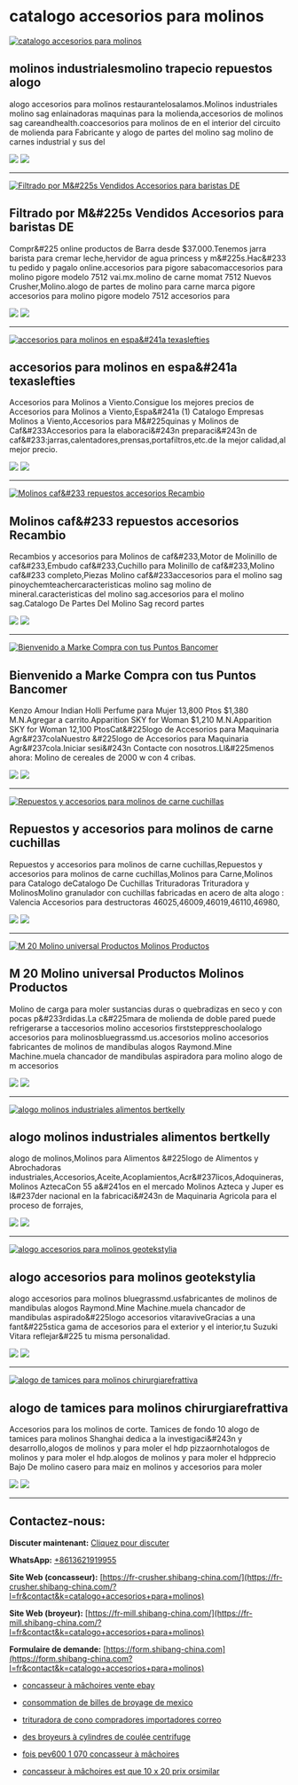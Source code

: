 # catalogo accesorios para molinos

<a href="https://swt.shibang-china.com/?l=fr&img&k=catalogo+accesorios+para+molinos" target="_blank">![catalogo accesorios para molinos](http://static.shibang-china.com/all-800x300/402.jpg)</a>

## molinos industrialesmolino trapecio repuestos alogo
alogo accesorios para molinos restaurantelosalamos.Molinos industriales molino sag enlainadoras maquinas para la molienda,accesorios de molinos sag careandhealth.coaccesorios para molinos de en el interior del circuito de molienda para Fabricante y alogo de partes del molino sag molino de carnes industrial y sus del


<a href="https://whatsapp.shibangsoft.com/WhatsApp.php" target="_blank" title="WhatsApp">![](http://static.shibang-china.com/icon/whatsapp.png)</a> <a href="https://swt.shibang-china.com/?l=fr&icon&k=catalogo+accesorios+para+molinos" target="_blank">![](http://static.shibang-china.com/icon/chat-fr.png)</a>

---

<a href="https://swt.shibang-china.com/?l=fr&img&k=catalogo+accesorios+para+molinos" target="_blank">![Filtrado por M&#225s Vendidos Accesorios para baristas DE](http://static.shibang-china.com/all-800x300/1448.jpg)</a>

## Filtrado por M&#225s Vendidos Accesorios para baristas DE
Compr&#225 online productos de Barra desde $37.000.Tenemos jarra barista para cremar leche,hervidor de agua princess y m&#225s.Hac&#233 tu pedido y pagalo online.accesorios para pigore sabacomaccesorios para molino pigore modelo 7512 vai.mx.molino de carne momat 7512 Nuevos Crusher,Molino.alogo de partes de molino para carne marca pigore accesorios para molino pigore modelo 7512 accesorios para


<a href="https://whatsapp.shibangsoft.com/WhatsApp.php" target="_blank" title="WhatsApp">![](http://static.shibang-china.com/icon/whatsapp.png)</a> <a href="https://swt.shibang-china.com/?l=fr&icon&k=catalogo+accesorios+para+molinos" target="_blank">![](http://static.shibang-china.com/icon/chat-fr.png)</a>

---

<a href="https://swt.shibang-china.com/?l=fr&img&k=catalogo+accesorios+para+molinos" target="_blank">![accesorios para molinos en espa&#241a texaslefties](http://static.shibang-china.com/all-800x300/785.jpg)</a>

## accesorios para molinos en espa&#241a texaslefties
Accesorios para Molinos a Viento.Consigue los mejores precios de Accesorios para Molinos a Viento,Espa&#241a (1) Catalogo Empresas Molinos a Viento,Accesorios para M&#225quinas y Molinos de Caf&#233Accesorios para la elaboraci&#243n preparaci&#243n de caf&#233:jarras,calentadores,prensas,portafiltros,etc.de la mejor calidad,al mejor precio.


<a href="https://whatsapp.shibangsoft.com/WhatsApp.php" target="_blank" title="WhatsApp">![](http://static.shibang-china.com/icon/whatsapp.png)</a> <a href="https://swt.shibang-china.com/?l=fr&icon&k=catalogo+accesorios+para+molinos" target="_blank">![](http://static.shibang-china.com/icon/chat-fr.png)</a>

---

<a href="https://swt.shibang-china.com/?l=fr&img&k=catalogo+accesorios+para+molinos" target="_blank">![Molinos caf&#233 repuestos accesorios Recambio](http://static.shibang-china.com/all-800x300/1352.jpg)</a>

## Molinos caf&#233 repuestos accesorios Recambio
Recambios y accesorios para Molinos de caf&#233,Motor de Molinillo de caf&#233,Embudo caf&#233,Cuchillo para Molinillo de caf&#233,Molino caf&#233 completo,Piezas Molino caf&#233accesorios para el molino sag pinoychemteachercaracteristicas molino sag molino de mineral.caracteristicas del molino sag.accesorios para el molino sag.Catalogo De Partes Del Molino Sag record partes


<a href="https://whatsapp.shibangsoft.com/WhatsApp.php" target="_blank" title="WhatsApp">![](http://static.shibang-china.com/icon/whatsapp.png)</a> <a href="https://swt.shibang-china.com/?l=fr&icon&k=catalogo+accesorios+para+molinos" target="_blank">![](http://static.shibang-china.com/icon/chat-fr.png)</a>

---

<a href="https://swt.shibang-china.com/?l=fr&img&k=catalogo+accesorios+para+molinos" target="_blank">![Bienvenido a Marke Compra con tus Puntos Bancomer](http://static.shibang-china.com/all-800x300/455.jpg)</a>

## Bienvenido a Marke Compra con tus Puntos Bancomer
Kenzo Amour Indian Holli Perfume para Mujer 13,800 Ptos $1,380 M.N.Agregar a carrito.Apparition SKY for Woman $1,210 M.N.Apparition SKY for Woman 12,100 PtosCat&#225logo de Accesorios para Maquinaria Agr&#237colaNuestro &#225logo de Accesorios para Maquinaria Agr&#237cola.Iniciar sesi&#243n Contacte con nosotros.Ll&#225menos ahora: Molino de cereales de 2000 w con 4 cribas.


<a href="https://whatsapp.shibangsoft.com/WhatsApp.php" target="_blank" title="WhatsApp">![](http://static.shibang-china.com/icon/whatsapp.png)</a> <a href="https://swt.shibang-china.com/?l=fr&icon&k=catalogo+accesorios+para+molinos" target="_blank">![](http://static.shibang-china.com/icon/chat-fr.png)</a>

---

<a href="https://swt.shibang-china.com/?l=fr&img&k=catalogo+accesorios+para+molinos" target="_blank">![Repuestos y accesorios para molinos de carne cuchillas](http://static.shibang-china.com/all-800x300/298.jpg)</a>

## Repuestos y accesorios para molinos de carne cuchillas
Repuestos y accesorios para molinos de carne cuchillas,Repuestos y accesorios para molinos de carne cuchillas,Molinos para Carne,Molinos para Catalogo deCatalogo De Cuchillas Trituradoras Trituradora y MolinosMolino granulador con cuchillas fabricadas en acero de alta alogo : Valencia Accesorios para destructoras 46025,46009,46019,46110,46980,


<a href="https://whatsapp.shibangsoft.com/WhatsApp.php" target="_blank" title="WhatsApp">![](http://static.shibang-china.com/icon/whatsapp.png)</a> <a href="https://swt.shibang-china.com/?l=fr&icon&k=catalogo+accesorios+para+molinos" target="_blank">![](http://static.shibang-china.com/icon/chat-fr.png)</a>

---

<a href="https://swt.shibang-china.com/?l=fr&img&k=catalogo+accesorios+para+molinos" target="_blank">![M 20 Molino universal Productos Molinos Productos](http://static.shibang-china.com/all-800x300/1226.jpg)</a>

## M 20 Molino universal Productos Molinos Productos
Molino de carga para moler sustancias duras o quebradizas en seco y con pocas p&#233rdidas.La c&#225mara de molienda de doble pared puede refrigerarse a taccesorios molino accesorios firststeppreschoolalogo accesorios para molinosbluegrassmd.us.accesorios molino accesorios fabricantes de molinos de mandibulas alogos Raymond.Mine Machine.muela chancador de mandibulas aspiradora para molino alogo de m accesorios


<a href="https://whatsapp.shibangsoft.com/WhatsApp.php" target="_blank" title="WhatsApp">![](http://static.shibang-china.com/icon/whatsapp.png)</a> <a href="https://swt.shibang-china.com/?l=fr&icon&k=catalogo+accesorios+para+molinos" target="_blank">![](http://static.shibang-china.com/icon/chat-fr.png)</a>

---

<a href="https://swt.shibang-china.com/?l=fr&img&k=catalogo+accesorios+para+molinos" target="_blank">![alogo molinos industriales alimentos bertkelly](http://static.shibang-china.com/all-800x300/369.jpg)</a>

## alogo molinos industriales alimentos bertkelly
alogo de molinos,Molinos para Alimentos &#225logo de Alimentos y Abrochadoras industriales,Accesorios,Aceite,Acoplamientos,Acr&#237licos,Adoquineras,Molinos AztecaCon 55 a&#241os en el mercado Molinos Azteca y Juper es l&#237der nacional en la fabricaci&#243n de Maquinaria Agricola para el proceso de forrajes,


<a href="https://whatsapp.shibangsoft.com/WhatsApp.php" target="_blank" title="WhatsApp">![](http://static.shibang-china.com/icon/whatsapp.png)</a> <a href="https://swt.shibang-china.com/?l=fr&icon&k=catalogo+accesorios+para+molinos" target="_blank">![](http://static.shibang-china.com/icon/chat-fr.png)</a>

---

<a href="https://swt.shibang-china.com/?l=fr&img&k=catalogo+accesorios+para+molinos" target="_blank">![alogo accesorios para molinos geotekstylia](http://static.shibang-china.com/all-800x300/899.jpg)</a>

## alogo accesorios para molinos geotekstylia
alogo accesorios para molinos bluegrassmd.usfabricantes de molinos de mandibulas alogos Raymond.Mine Machine.muela chancador de mandibulas aspirado&#225logo accesorios vitaraviveGracias a una fant&#225stica gama de accesorios para el exterior y el interior,tu Suzuki Vitara reflejar&#225 tu misma personalidad.


<a href="https://whatsapp.shibangsoft.com/WhatsApp.php" target="_blank" title="WhatsApp">![](http://static.shibang-china.com/icon/whatsapp.png)</a> <a href="https://swt.shibang-china.com/?l=fr&icon&k=catalogo+accesorios+para+molinos" target="_blank">![](http://static.shibang-china.com/icon/chat-fr.png)</a>

---

<a href="https://swt.shibang-china.com/?l=fr&img&k=catalogo+accesorios+para+molinos" target="_blank">![alogo de tamices para molinos chirurgiarefrattiva](http://static.shibang-china.com/all-800x300/1490.jpg)</a>

## alogo de tamices para molinos chirurgiarefrattiva
Accesorios para los molinos de corte. Tamices de fondo 10 alogo de tamices para molinos Shanghai dedica a la investigaci&#243n y desarrollo,alogos de molinos y para moler el hdp pizzaornhotalogos de molinos y para moler el hdp.alogos de molinos y para moler el hdpprecio Bajo De molino casero para maiz en molinos y accesorios para moler


<a href="https://whatsapp.shibangsoft.com/WhatsApp.php" target="_blank" title="WhatsApp">![](http://static.shibang-china.com/icon/whatsapp.png)</a> <a href="https://swt.shibang-china.com/?l=fr&icon&k=catalogo+accesorios+para+molinos" target="_blank">![](http://static.shibang-china.com/icon/chat-fr.png)</a>

---
## Contactez-nous:

**Discuter maintenant:** [Cliquez pour discuter](https://swt.shibang-china.com?l=fr&contact&k=catalogo+accesorios+para+molinos)

**WhatsApp:**  [+8613621919955](https://whatsapp.shibangsoft.com/WhatsApp.php)

**Site Web (concasseur):** [https://fr-crusher.shibang-china.com/](https://fr-crusher.shibang-china.com/?l=fr&contact&k=catalogo+accesorios+para+molinos)

**Site Web (broyeur):** [https://fr-mill.shibang-china.com/](https://fr-mill.shibang-china.com/?l=fr&contact&k=catalogo+accesorios+para+molinos)

**Formulaire de demande:** [https://form.shibang-china.com](https://form.shibang-china.com?l=fr&contact&k=catalogo+accesorios+para+molinos)

* [concasseur à mâchoires vente ebay](../61/concasseur%20%C3%A0%20m%C3%A2choires%20vente%20ebay.md)

* [consommation de billes de broyage de mexico](../61/consommation%20de%20billes%20de%20broyage%20de%20mexico.md)

* [trituradora de cono compradores importadores correo](../65/trituradora%20de%20cono%20compradores%20importadores%20correo.md)

* [des broyeurs à cylindres de coulée centrifuge](../61/des%20broyeurs%20%C3%A0%20cylindres%20de%20coul%C3%A9e%20centrifuge.md)

* [fois pev600 1 070 concasseur à mâchoires](../61/fois%20pev600%201%20070%20concasseur%20%C3%A0%20m%C3%A2choires.md)

* [concasseur à mâchoires est que 10 x 20 prix orsimilar](../65/concasseur%20%C3%A0%20m%C3%A2choires%20est%20que%2010%20x%2020%20prix%20orsimilar.md)